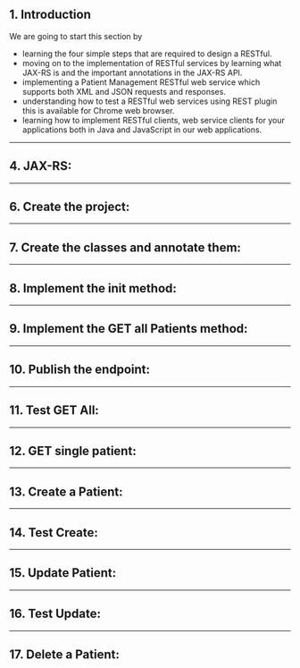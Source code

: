 ## 1. Introduction
We are going to start this section by 

   * learning the four simple steps that are required to design a RESTful.
   * moving on to the implementation of RESTful services by learning what JAX-RS is and the important annotations in the JAX-RS API.
   * implementing a Patient Management RESTful web service which supports both XML and JSON requests and responses.
   * understanding how to test a RESTful web services using REST plugin this is available for Chrome web browser.
   * learning how to implement RESTful clients, web service clients for your applications both in Java and JavaScript in our web applications.

***



## 4. JAX-RS:

***

## 6. Create the project:

***

## 7. Create the classes and annotate them:

***

## 8. Implement the init method:

***

## 9. Implement the GET all Patients method:

***

## 10. Publish the endpoint:

***

## 11. Test GET All:

***

## 12. GET single patient:

***

## 13. Create a Patient:

***

## 14. Test Create:

***

## 15. Update Patient:

***

## 16. Test Update:

***

## 17. Delete a Patient: 
